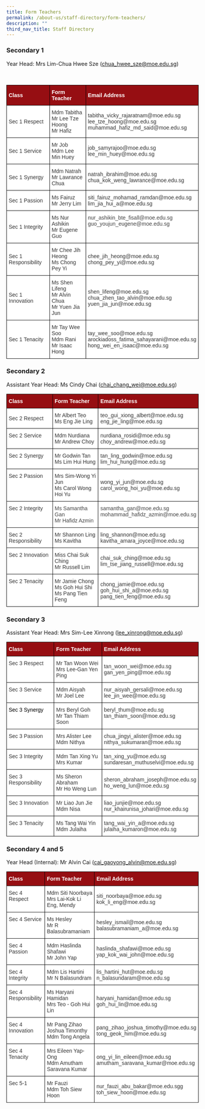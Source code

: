 ```yaml
---
title: Form Teachers
permalink: /about-us/staff-directory/form-teachers/
description: ""
third_nav_title: Staff Directory
---
```

### Secondary 1

Year Head: Mrs Lim-Chua Hwee Sze (chua_hwee_sze@moe.edu.sg)

<style type="text/css">
.tg  {border-collapse:collapse;border-spacing:0;}
.tg td{border-color:black;border-style:solid;border-width:1px;font-family:Arial, sans-serif;font-size:14px;
  overflow:hidden;padding:10px 5px;word-break:normal;}
.tg th{border-color:black;border-style:solid;border-width:1px;font-family:Arial, sans-serif;font-size:14px;
  font-weight:normal;overflow:hidden;padding:10px 5px;word-break:normal;}
.tg .tg-2ske{background-color:#960E12;color:#FFF;font-weight:bold;text-align:left;vertical-align:middle}
.tg .tg-xuzz{background-color:#FFF;color:#343434;text-align:left;vertical-align:middle}
.tg .tg-l7na{background-color:#FFF;color:#444;text-align:left;vertical-align:top}
</style>
<br><table class="tg">
<thead>
  <tr>
    <th class="tg-2ske"><span style="font-weight:bold;color:#FFF;background-color:#960E12">Class</span></th>
    <th class="tg-2ske"><span style="font-weight:bold;color:#FFF;background-color:#960E12">Form Teacher</span></th>
    <th class="tg-2ske"><span style="font-weight:bold;color:#FFF;background-color:#960E12">Email Address</span></th>
  </tr>
</thead>
<tbody>
  <tr>
    <td class="tg-xuzz"><span style="color:#343434;background-color:#FFF">Sec 1 Respect</span></td>
    <td class="tg-xuzz"><span style="color:#343434;background-color:#FFF">Mdm Tabitha</span><br><span style="color:#343434;background-color:#FFF">Mr Lee Tze Hoong<br><span style="color:#343434;background-color:#FFF">Mr Hafiz</span></span></td>
    <td class="tg-xuzz"><span style="color:#343434;background-color:#FFF">tabitha_vicky_rajaratnam@moe.edu.sg</span><br><span style="color:#343434;background-color:#FFF">lee_tze_hoong@moe.edu.sg</span><br><span style="color:#343434;background-color:#FFF">muhammad_hafiz_md_said@moe.edu.sg</span><br></td>
  </tr>
  
  <tr>
    <td class="tg-xuzz"><span style="color:#343434;background-color:#FFF">Sec 1 Service</span></td>
    <td class="tg-xuzz"><span style="color:#343434;background-color:#FFF">Mr Job</span><br><span style="color:#343434;background-color:#FFF">Mdm Lee Min Huey</span></td>
    <td class="tg-xuzz"><span style="color:#343434;background-color:#FFF">job_samyrajoo@moe.edu.sg</span><br><span style="color:#343434;background-color:#FFF">lee_min_huey@moe.edu.sg</span><br></td>
  </tr>
  <tr>
    <td class="tg-xuzz"><span style="color:#343434;background-color:#FFF">Sec 1 Synergy</span></td>
    <td class="tg-xuzz"><span style="color:#343434;background-color:#FFF">Mdm Natrah</span><br><span style="color:#343434;background-color:#FFF">Mr Lawrance Chua</span></td>
    <td class="tg-xuzz"><span style="color:#343434;background-color:#FFF">natrah_ibrahim@moe.edu.sg</span><br><span style="color:#343434;background-color:#FFF">chua_kok_weng_lawrance@moe.edu.sg</span><br></td>
  </tr>
  <tr>
    <td class="tg-xuzz"><span style="color:#343434;background-color:#FFF">Sec 1 Passion</span></td>
    <td class="tg-xuzz"><span style="color:#343434;background-color:#FFF">Ms Fairuz</span><br>Mr Jerry Lim<br></td>
    <td class="tg-xuzz"><span style="color:#343434;background-color:#FFF">siti_fairuz_mohamad_ramdan@moe.edu.sg</span><br><span style="color:#343434;background-color:#FFF">lim_jia_hui_a@moe.edu.sg</span><br></td>
  </tr>
  <tr>
    <td class="tg-xuzz"><span style="color:#343434;background-color:#FFF">Sec 1 Integrity</span></td>
    <td class="tg-xuzz"><span style="color:#343434;background-color:#FFF">Ms Nur Ashikin</span><br>Mr Eugene Guo</td>
    <td class="tg-l7na">nur_ashikin_bte_fisall@moe.edu.sg<br>guo_youjun_eugene@moe.edu.sg<br></td>
  </tr>
  <tr>
    <td class="tg-xuzz"><span style="color:#343434;background-color:#FFF">Sec 1 Responsibility</span></td>
    <td class="tg-xuzz"><span style="color:#343434;background-color:#FFF">Mr Chee Jih Heong</span><br><span style="color:#343434;background-color:#FFF">Ms Chong Pey Yi</span></td>
    <td class="tg-xuzz"><span style="color:#343434;background-color:#FFF">chee_jih_heong@moe.edu.sg</span><br><span style="color:#343434;background-color:#FFF">chong_pey_yi@moe.edu.sg</span><br></td>
  </tr>
  <tr>
    <td class="tg-xuzz"><span style="color:#343434;background-color:#FFF">Sec 1 Innovation</span></td>
    <td class="tg-xuzz"><span style="color:#343434;background-color:#FFF">Ms Shen Lifeng</span><br>Mr Alvin Chua<br><span style="color:#343434;background-color:#FFF">Mr Yuen Jia Jun</span></td>
    <td class="tg-xuzz"><span style="color:#343434;background-color:#FFF">shen_lifeng@moe.edu.sg</span><br><span style="color:#343434;background-color:#FFF">chua_zhen_tao_alvin@moe.edu.sg</span><br><span style="color:#343434;background-color:#FFF">yuen_jia_jun@moe.edu.sg</span><br></td>
  </tr>
  <tr>
    <td class="tg-xuzz"><span style="color:#343434;background-color:#FFF">Sec 1 Tenacity</span></td>
    <td class="tg-xuzz"><span style="color:#343434;background-color:#FFF">Mr Tay Wee Soo</span><br><span style="color:#343434;background-color:#FFF">Mdm Rani</span><br><span style="color:#343434;background-color:#FFF">Mr Isaac Hong</span></td>
    <td class="tg-xuzz"><span style="color:#343434;background-color:#FFF">tay_wee_soo@moe.edu.sg</span><br><span style="color:#343434;background-color:#FFF">arockiadoss_fatima_sahayarani@moe.edu.sg</span><br><span style="color:#343434;background-color:#FFF">hong_wei_en_isaac@moe.edu.sg</span></td>
  </tr>
</tbody>
</table>

### Secondary 2

Assistant Year Head: Ms Cindy Chai (chai_chang_wei@moe.edu.sg)

<style type="text/css">
.tg  {border-collapse:collapse;border-spacing:0;}
.tg td{border-color:black;border-style:solid;border-width:1px;font-family:Arial, sans-serif;font-size:14px;
  overflow:hidden;padding:10px 5px;word-break:normal;}
.tg th{border-color:black;border-style:solid;border-width:1px;font-family:Arial, sans-serif;font-size:14px;
  font-weight:normal;overflow:hidden;padding:10px 5px;word-break:normal;}
.tg .tg-2ske{background-color:#960E12;color:#FFF;font-weight:bold;text-align:left;vertical-align:middle}
.tg .tg-xuzz{background-color:#FFF;color:#343434;text-align:left;vertical-align:middle}
.tg .tg-kp75{background-color:#FFF;color:#343434;text-align:left;vertical-align:top}
.tg .tg-l7na{background-color:#FFF;color:#444;text-align:left;vertical-align:top}
</style>
<table class="tg">
<thead>
  <tr>
    <th class="tg-2ske"><span style="font-weight:bold;color:#FFF;background-color:#960E12">Class</span></th>
    <th class="tg-2ske"><span style="font-weight:bold;color:#FFF;background-color:#960E12">Form Teacher</span></th>
    <th class="tg-2ske"><span style="font-weight:bold;color:#FFF;background-color:#960E12">Email Address</span></th>
  </tr>
</thead>
<tbody>
  <tr>
    <td class="tg-xuzz"><span style="color:#343434;background-color:#FFF">Sec 2 Respect</span></td>
    <td class="tg-xuzz"><span style="color:#343434;background-color:#FFF">Mr Albert Teo</span><br><span style="color:#343434;background-color:#FFF">Ms Eng Jie Ling</span><br></td>
    <td class="tg-xuzz"><span style="color:#343434;background-color:#FFF">teo_gui_xiong_albert@moe.edu.sg</span><br><span style="color:#343434;background-color:#FFF">eng_jie_ling@moe.edu.sg</span><br></td>
  </tr>
  <tr>
    <td class="tg-kp75">Sec 2 Service</td>
    <td class="tg-xuzz"><span style="color:#343434;background-color:#FFF">Mdm Nurdiana</span><br><span style="color:#343434;background-color:#FFF">Mr Andrew Choy</span><br></td>
    <td class="tg-xuzz"><span style="color:#343434;background-color:#FFF">nurdiana_rosidi@moe.edu.sg</span><br><span style="color:#343434;background-color:#FFF">choy_andrew@moe.edu.sg</span><br></td>
  </tr>
  <tr>
    <td class="tg-kp75">Sec 2 Synergy</td>
    <td class="tg-xuzz"><span style="color:#343434;background-color:#FFF">Mr Godwin Tan</span><br><span style="color:#343434;background-color:#FFF">Ms Lim Hui Hung</span><br></td>
    <td class="tg-xuzz"><span style="color:#343434;background-color:#FFF">tan_ling_godwin@moe.edu.sg</span><br><span style="color:#343434;background-color:#FFF">lim_hui_hung@moe.edu.sg</span><br></td>
  </tr>
  <tr>
    <td class="tg-kp75">Sec 2 Passion</td>
    <td class="tg-xuzz"><span style="color:#343434;background-color:#FFF">Mrs Sim-Wong Yi Jun</span><br><span style="color:#343434;background-color:#FFF">Ms Carol Wong Hoi Yu</span></td>
    <td class="tg-xuzz"><span style="color:#343434;background-color:#FFF">wong_yi_jun@moe.edu.sg</span><br><span style="color:#343434;background-color:#FFF">carol_wong_hoi_yu@moe.edu.sg</span><br></td>
  </tr>
  <tr>
    <td class="tg-kp75">Sec 2 Integrity</td>
    <td class="tg-l7na">Ms Samantha Gan<br>Mr Hafidz Azmin</td>
    <td class="tg-l7na">samantha_gan@moe.edu.sg<br>mohammad_hafidz_azmin@moe.edu.sg</td>
  </tr>
  <tr>
    <td class="tg-kp75">Sec 2 Responsibility</td>
    <td class="tg-xuzz"><span style="color:#343434;background-color:#FFF">Mr Shannon Ling</span><br><span style="color:#343434;background-color:#FFF">Ms Kavitha</span><br></td>
    <td class="tg-xuzz"><span style="color:#343434;background-color:#FFF">ling_shannon@moe.edu.sg</span><br><span style="color:#343434;background-color:#FFF">kavitha_amara_joyce@moe.edu.sg</span><br></td>
  </tr>
  <tr>
    <td class="tg-kp75">Sec 2 Innovation</td>
    <td class="tg-xuzz"><span style="color:#343434;background-color:#FFF">Miss Chai Suk Ching</span><br><span style="color:#343434;background-color:#FFF">Mr Russell Lim</span><br></td>
    <td class="tg-xuzz"><span style="color:#343434;background-color:#FFF">chai_suk_ching@moe.edu.sg</span><br><span style="color:#343434;background-color:#FFF">lim_tse_jiang_russell@moe.edu.sg</span><br></td>
  </tr>
  <tr>
    <td class="tg-kp75">Sec 2 Tenacity</td>
    <td class="tg-xuzz"><span style="color:#343434;background-color:#FFF">Mr Jamie Chong</span><br><span style="color:#343434;background-color:#FFF">Ms Goh Hui Shi</span><br>Ms Pang Tien Feng</td>
    <td class="tg-xuzz"><span style="color:#343434;background-color:#FFF">chong_jamie@moe.edu.sg</span><br><span style="color:#343434;background-color:#FFF">goh_hui_shi_a@moe.edu.sg</span><br><span style="color:#343434;background-color:#FFF">pang_tien_feng@moe.edu.sg</span><br></td>
  </tr>
</tbody>
</table>

### Secondary 3

Assistant Year Head: Mrs Sim-Lee Xinrong (lee_xinrong@moe.edu.sg)

<style type="text/css">
.tg  {border-collapse:collapse;border-spacing:0;}
.tg td{border-color:black;border-style:solid;border-width:1px;font-family:Arial, sans-serif;font-size:14px;
  overflow:hidden;padding:10px 5px;word-break:normal;}
.tg th{border-color:black;border-style:solid;border-width:1px;font-family:Arial, sans-serif;font-size:14px;
  font-weight:normal;overflow:hidden;padding:10px 5px;word-break:normal;}
.tg .tg-2ske{background-color:#960E12;color:#FFF;font-weight:bold;text-align:left;vertical-align:middle}
.tg .tg-kp75{background-color:#FFF;color:#343434;text-align:left;vertical-align:top}
.tg .tg-xuzz{background-color:#FFF;color:#343434;text-align:left;vertical-align:middle}
</style>
<table class="tg">
<thead>
  <tr>
    <th class="tg-2ske"><span style="font-weight:bold;color:#FFF;background-color:#960E12">Class</span></th>
    <th class="tg-2ske"><span style="font-weight:bold;color:#FFF;background-color:#960E12">Form Teacher</span></th>
    <th class="tg-2ske"><span style="font-weight:bold;color:#FFF;background-color:#960E12">Email Address</span></th>
  </tr>
</thead>
<tbody>
  <tr>
    <td class="tg-kp75">Sec 3 Respect</td>
    <td class="tg-xuzz"><span style="color:#343434;background-color:#FFF">Mr Tan Woon Wei</span><br><span style="color:#343434;background-color:#FFF">Mrs Lee-Gan Yen Ping</span><br></td>
    <td class="tg-xuzz"><span style="color:#343434;background-color:#FFF">tan_woon_wei@moe.edu.sg</span><br><span style="color:#343434;background-color:#FFF">gan_yen_ping@moe.edu.sg</span><br></td>
  </tr>
  <tr>
    <td class="tg-kp75">Sec 3 Service</td>
    <td class="tg-xuzz"><span style="color:#343434;background-color:#FFF">Mdm Aisyah</span><br><span style="color:#343434;background-color:#FFF">Mr Joel Lee</span><br></td>
    <td class="tg-xuzz"><span style="color:#343434;background-color:#FFF">nur_aisyah_gersali@moe.edu.sg</span><br><span style="color:#343434;background-color:#FFF">lee_jin_wee@moe.edu.sg</span><br></td>
  </tr>
  <tr>
    <td class="tg-kp75"><span style="color:#000">Sec 3 Synergy</span></td>
    <td class="tg-xuzz"><span style="color:#343434;background-color:#FFF">Mrs Beryl Goh</span><br><span style="color:#343434;background-color:#FFF">Mr Tan Thiam Soon</span><br></td>
    <td class="tg-kp75">beryl_thum@moe.edu.sg<br><span style="color:#343434;background-color:#FFF">tan_thiam_soon@moe.edu.sg</span></td>
  </tr>
  <tr>
    <td class="tg-kp75">Sec 3 Passion</td>
    <td class="tg-xuzz"><span style="color:#343434;background-color:#FFF">Mrs Alister Lee</span><br><span style="color:#343434;background-color:#FFF">Mdm Nithya</span><br></td>
    <td class="tg-xuzz"><span style="color:#343434;background-color:#FFF">chua_jingyi_alister@moe.edu.sg</span><br><span style="color:#343434;background-color:#FFF">nithya_sukumaran@moe.edu.sg</span><br></td>
  </tr>
  <tr>
    <td class="tg-kp75">Sec 3 Integrity</td>
    <td class="tg-kp75">Mdm Tan Xing Yu<br><span style="color:#343434;background-color:#FFF">Mrs Kumar</span><br></td>
    <td class="tg-xuzz"><span style="color:#343434;background-color:#FFF">tan_xing_yu@moe.edu.sg</span><br><span style="color:#343434;background-color:#FFF">sundaresan_muthuselvi@moe.edu.sg</span><br></td>
  </tr>
  <tr>
    <td class="tg-kp75">Sec 3 Responsibility</td>
    <td class="tg-xuzz"><span style="color:#343434;background-color:#FFF">Ms Sheron Abraham</span><br><span style="color:#343434;background-color:#FFF">Mr Ho Weng Lun</span><br></td>
    <td class="tg-xuzz"><span style="color:#343434;background-color:#FFF">sheron_abraham_joseph@moe.edu.sg</span><br><span style="color:#343434;background-color:#FFF">ho_weng_lun@moe.edu.sg</span><br></td>
  </tr>
  <tr>
    <td class="tg-kp75">Sec 3 Innovation</td>
    <td class="tg-xuzz"><span style="color:#343434;background-color:#FFF">Mr Liao Jun Jie</span><br><span style="color:#343434;background-color:#FFF">Mdm Nisa</span><br></td>
    <td class="tg-xuzz"><span style="color:#343434;background-color:#FFF">liao_junjie@moe.edu.sg</span><br><span style="color:#343434;background-color:#FFF">nur_khairunisa_johari@moe.edu.sg</span><br></td>
  </tr>
  <tr>
    <td class="tg-kp75">Sec 3 Tenacity</td>
    <td class="tg-xuzz"><span style="color:#343434;background-color:#FFF">Ms Tang Wai Yin</span><br><span style="color:#343434;background-color:#FFF">Mdm Julaiha</span><br></td>
    <td class="tg-xuzz"><span style="color:#343434;background-color:#FFF">tang_wai_yin_a@moe.edu.sg</span><br><span style="color:#343434;background-color:#FFF">julaiha_kumaron@moe.edu.sg</span><br></td>
  </tr>
</tbody>
</table>

### Secondary 4 and 5

Year Head (Internal): Mr Alvin Cai (cai_gaoyong_alvin@moe.edu.sg)

<style type="text/css">
.tg  {border-collapse:collapse;border-spacing:0;}
.tg td{border-color:black;border-style:solid;border-width:1px;font-family:Arial, sans-serif;font-size:14px;
  overflow:hidden;padding:10px 5px;word-break:normal;}
.tg th{border-color:black;border-style:solid;border-width:1px;font-family:Arial, sans-serif;font-size:14px;
  font-weight:normal;overflow:hidden;padding:10px 5px;word-break:normal;}
.tg .tg-2ske{background-color:#960E12;color:#FFF;font-weight:bold;text-align:left;vertical-align:middle}
.tg .tg-kp75{background-color:#FFF;color:#343434;text-align:left;vertical-align:top}
.tg .tg-xuzz{background-color:#FFF;color:#343434;text-align:left;vertical-align:middle}
</style>
<table class="tg">
<thead>
  <tr>
    <th class="tg-2ske"><span style="font-weight:bold;color:#FFF;background-color:#960E12">Class</span></th>
    <th class="tg-2ske"><span style="font-weight:bold;color:#FFF;background-color:#960E12">Form Teacher</span></th>
    <th class="tg-2ske"><span style="font-weight:bold;color:#FFF;background-color:#960E12">Email Address</span></th>
  </tr>
</thead>
<tbody>
  <tr>
    <td class="tg-kp75">Sec 4 Respect</td>
    <td class="tg-xuzz"><span style="color:#343434;background-color:#FFF">Mdm Siti Noorbaya</span><br><span style="color:#343434;background-color:#FFF">Mrs Lai-Kok Li Eng, Mendy</span><br></td>
    <td class="tg-xuzz"><span style="color:#343434;background-color:#FFF">siti_noorbaya@moe.edu.sg</span><br><span style="color:#343434;background-color:#FFF">kok_li_eng@moe.edu.sg</span><br></td>
  </tr>
  <tr>
    <td class="tg-kp75">Sec 4 Service</td>
    <td class="tg-xuzz"><span style="color:#343434;background-color:#FFF">Ms Hesley</span><br><span style="color:#343434;background-color:#FFF">Mr R Balasubramaniam</span><br></td>
    <td class="tg-xuzz"><span style="color:#343434;background-color:#FFF">hesley_ismail@moe.edu.sg</span><br><span style="color:#343434;background-color:#FFF">  
balasubramaniam_a@moe.edu.sg</span><br>
   </td>
  </tr>
  <tr>
    <td class="tg-kp75">Sec 4 Passion</td>
    <td class="tg-xuzz"><span style="color:#343434;background-color:#FFF">Mdm Haslinda Shafawi</span><br><span style="color:#343434;background-color:#FFF">Mr John Yap</span><br></td>
    <td class="tg-xuzz"><span style="color:#343434;background-color:#FFF">haslinda_shafawi@moe.edu.sg</span><br><span style="color:#343434;background-color:#FFF">  
yap_kok_wai_john@moe.edu.sg</span><br></td>
  </tr>
  <tr>
    <td class="tg-kp75">Sec 4 Integrity</td>
    <td class="tg-kp75">Mdm Lis Hartini<br><span style="color:#343434;background-color:#FFF">Mr N Balasundram</span><br></td>
    <td class="tg-xuzz"><span style="color:#343434;background-color:#FFF">  
lis_hartini_hut@moe.edu.sg</span><br><span style="color:#343434;background-color:#FFF">n_balasundaram@moe.edu.sg</span><br></td>
  </tr>
  <tr>
    <td class="tg-kp75">Sec 4 Responsibility</td>
    <td class="tg-xuzz"><span style="color:#343434;background-color:#FFF">Ms Haryani Hamidan</span><br><span style="color:#343434;background-color:#FFF">Mrs Teo - Goh Hui Lin</span><br></td>
    <td class="tg-xuzz"><span style="color:#343434;background-color:#FFF">  
haryani_hamidan@moe.edu.sg</span><br><span style="color:#343434;background-color:#FFF">  
goh_hui_lin@moe.edu.sg</span><br></td>
  </tr>
  <tr>
    <td class="tg-kp75">Sec 4 Innovation</td>
    <td class="tg-xuzz"><span style="color:#343434;background-color:#FFF">Mr Pang Zihao Joshua Timonthy</span><br><span style="color:#343434;background-color:#FFF">Mdm Tong Angela</span><br></td>
    <td class="tg-xuzz"><span style="color:#343434;background-color:#FFF">  
pang_zihao_joshua_timothy@moe.edu.sg</span><br><span style="color:#343434;background-color:#FFF">tong_geok_him@moe.edu.sg</span><br></td>
  </tr>
  <tr>
    <td class="tg-kp75">Sec 4 Tenacity</td>
    <td class="tg-xuzz"><span style="color:#343434;background-color:#FFF">Mrs Eileen Yap-Ong</span><br><span style="color:#343434;background-color:#FFF">Mdm Amutham Saravana Kumar</span><br></td>
    <td class="tg-xuzz"><span style="color:#343434;background-color:#FFF">  
ong_yi_lin_eileen@moe.edu.sg</span><br><span style="color:#343434;background-color:#FFF">amutham_saravana_kumar@moe.edu.sg</span><br></td>
  </tr>
	<tr><td class="tg-kp75">Sec 5-1</td>
    <td class="tg-xuzz"><span style="color:#343434;background-color:#FFF">Mr Fauzi</span><br><span style="color:#343434;background-color:#FFF">Mdm Toh Siew Hoon</span><br></td>
    <td class="tg-xuzz"><span style="color:#343434;background-color:#FFF">  
nur_fauzi_abu_bakar@moe.edu.sgg</span><br><span style="color:#343434;background-color:#FFF">  
toh_siew_hoon@moe.edu.sg</span><br>
  </td></tr>
  <tr>
</tr></tbody>
</table>